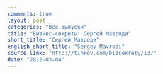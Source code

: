 ```yaml
---
comments: true
layout: post
categories: "Все выпуски"
title: "Бизнес-секреты: Сергей Мавроди"
short_title: "Сергей Мавроди"
english_short_title: "Sergey-Mavrodi"
source_link: "http://tinkov.com/bizsekrety/137"
date: "2012-03-04"
---
```

